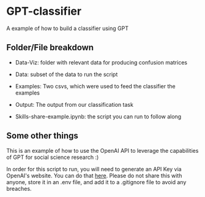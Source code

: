 # GPT-classifier

A example of how to build a classifier using GPT

## Folder/File breakdown 

- Data-Viz: folder with relevant data for producing confusion matrices 

- Data: subset of the data to run the script 

- Examples: Two csvs, which were used to feed the classifier the examples

- Output: The output from our classification task

- Skills-share-example.ipynb: the script you can run to follow along

## Some other things

This is an example of how to use the OpenAI API to leverage the capabilities of GPT for social science research :)

In order for this script to run, you will need to generate an API Key via OpenAI's website. You can do that [here](https://help.openai.com/en/articles/4936850-where-do-i-find-my-secret-api-key). Please do not share this with anyone, store it in an .env file, and add it to a .gitignore file to avoid any breaches.